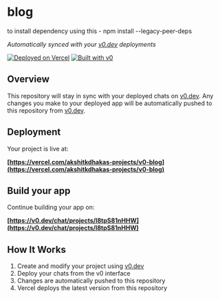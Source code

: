 # blog

to install dependency using this - npm install --legacy-peer-deps


*Automatically synced with your [v0.dev](https://v0.dev) deployments*

[![Deployed on Vercel](https://img.shields.io/badge/Deployed%20on-Vercel-black?style=for-the-badge&logo=vercel)](https://vercel.com/akshitkdhakas-projects/v0-blog)
[![Built with v0](https://img.shields.io/badge/Built%20with-v0.dev-black?style=for-the-badge)](https://v0.dev/chat/projects/l8tpS81nHHW)

## Overview

This repository will stay in sync with your deployed chats on [v0.dev](https://v0.dev).
Any changes you make to your deployed app will be automatically pushed to this repository from [v0.dev](https://v0.dev).

## Deployment

Your project is live at:

**[https://vercel.com/akshitkdhakas-projects/v0-blog](https://vercel.com/akshitkdhakas-projects/v0-blog)**

## Build your app

Continue building your app on:

**[https://v0.dev/chat/projects/l8tpS81nHHW](https://v0.dev/chat/projects/l8tpS81nHHW)**

## How It Works

1. Create and modify your project using [v0.dev](https://v0.dev)
2. Deploy your chats from the v0 interface
3. Changes are automatically pushed to this repository
4. Vercel deploys the latest version from this repository
